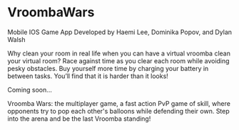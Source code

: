 # VroombaWars
Mobile IOS Game App Developed by Haemi Lee, Dominika Popov, and Dylan Walsh

Why clean your room in real life when you can have a virtual vroomba clean your virtual room? Race against time as you clear each room while avoiding pesky obstacles. Buy yourself more time by charging your battery in between tasks. You’ll find that it is harder than it looks!

Coming soon…

Vroomba Wars: the multiplayer game, a fast action PvP game of skill, where opponents try to pop each other's balloons while defending their own. Step into the arena and be the last Vroomba standing!
